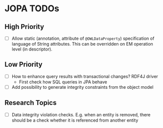 # JOPA TODOs 

## High Priority

- [ ] Allow static (annotation, attribute of `@OWLDataProperty`) specification of language of String attributes. 
        This can be overridden on EM operation level (in descriptor).


## Low Priority

- [ ] How to enhance query results with transactional changes? RDF4J driver
    - First check how SQL queries in JPA behave
- [ ] Add possibility to generate integrity constraints from the object model

## Research Topics

- [ ] Data integrity violation checks. E.g. when an entity is removed, there should be a check whether it is referenced from another entity
